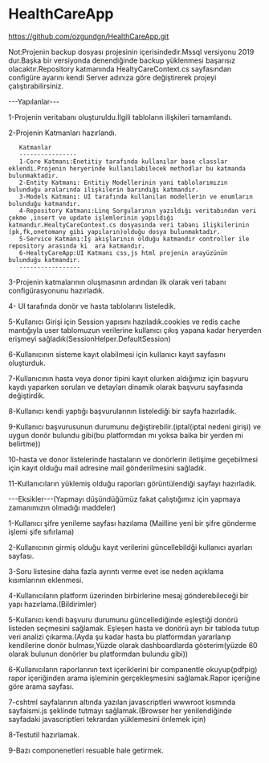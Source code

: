 # HealthCareApp
https://github.com/ozgundgn/HealthCareApp.git

Not:Projenin backup dosyası projesinin içerisindedir.Mssql versiyonu 2019 dur.Başka bir versiyonda denendiğinde backup yüklenmesi başarısız olacaktır.Repository katmanında
HealtyCareContext.cs sayfasından configüre ayarını kendi Server adınıza göre değiştirerek projeyi çalıştırabilirsiniz.

---Yapılanlar---

1-Projenin veritabanı oluşturuldu.İlgili tabloların ilişkileri tamamlandı. 

2-Projenin Katmanları hazırlandı.

       
       Katmanlar
       ----------------
       1-Core Katmanı:Enetitiy tarafında kullanılar base classlar eklendi.Projenin heryerinde kullanılabilecek methodlar bu katmanda bulunmaktadır.
       2-Entity Katmanı: Entitiy Modellerinin yani tablolarımızın bulunduğu aralarında ilişkilerin barındığı katmandır.
       3-Models Katmanı: UI tarafında kullanılan modellerin ve enumların bulunduğu katmandır.
       4-Repository Katmanı:Linq Sorgularının yazıldığı veritabından veri çekme ,insert ve update işlemlerinin yapıldığı katmandır.HealtyCareContext.cs dosyasında veri tabanı ilişkilerinin (pk,fk,onetomany gibi yapıların)olduğu dosya bulunmaktadır.
       5-Service Katmanı:İş akışlarının olduğu katmandır controller ile repository arasında ki  ara katmandır.
       6-HealtyCareApp:UI Katmanı css,js html projenin arayüzünün bulunduğu katmandır.
       -----------------
       
 3-Projenin katmalarının oluşmasının ardından ilk olarak veri tabanı configürasyonunu hazırladık.
 
 4- UI tarafında donör ve hasta tablolarını listeledik.
 
 5-Kullanıcı Girişi için Session yapısını hazıladık.cookies ve redis cache mantığıyla user tablomuzun verilerine kullanıcı çıkış yapana kadar heryerden erişmeyi sağladık(SessionHelper.DefaultSession)
 
 6-Kullanıcının sisteme kayıt olabilmesi için kullanıcı kayıt sayfasını oluşturduk.
 
 7-Kullanıcının hasta veya donor tipini kayıt olurken aldığımız için başvuru kaydı yaparken soruları ve detayları dinamik olarak başvuru sayfasında değiştirdik.
 
 8-Kullanıcı kendi yaptığı başvurularının listelediği bir sayfa hazırladık.
 
 9-Kullanıcı başvurusunun durumunu değiştirebilir.(iptal(iptal nedeni girişi) ve uygun donör bulundu gibi(bu platformdan mı yoksa baika bir yerden mi belirtme))
 
 10-hasta ve donor listelerinde  hastaların ve donörlerin iletişime geçebilmesi için kayıt olduğu mail adresine mail gönderilmesini sağladık.
 
 11-Kullanıcıların yüklemiş olduğu raporları görüntülendiği sayfayı hazırladık.
 
 
 ---Eksikler---(Yapmayı düşündüğümüz fakat çalıştığımız için yapmaya zamanımızın olmadığı maddeler)
 
 1-Kullanıcı şifre yenileme sayfası hazılama (Mailline yeni bir şifre gönderme işlemi şife sıfırlama)
 
 2-Kullanıcının girmiş olduğu kayıt verilerini güncellebildği kullanıcı ayarları sayfası.
 
 3-Soru listesine daha fazla ayrıntı verme evet ise neden açıklama kısımlarının eklenmesi.
 
 4-Kullanıcıların platform üzerinden birbirlerine mesaj gönderebileceği bir yapı hazırlama.(Bildirimler)
 
 5-Kullanıcı kendi başvuru durumunu  güncellediğinde eşleştiği donörü listeden seçmesini sağlamak. Eşleşen hasta ve donörü ayrı bir tabloda tutup veri analizi çıkarma.(Ayda şu kadar hasta bu platformdan yararlanıp  kendilerine donör bulması,Yüzde olarak dashboardlarda gösterim(yüzde 60 olarak bulunun donörler bu platformdan bulundu gibi))
 
 6-Kullanıcıların raporlarının text içeriklerini bir companentle okuyup(pdfpig) rapor içeriğinden arama işleminin gerçekleşmesini sağlamak.Rapor içeriğine göre arama sayfası.
 
 7-cshtml sayfalarının altında yazılan javascriptleri wwwroot kısmında sayfaismi.js şeklinde tutmayı sağlamak.(Browser  her yenilendiğinde sayfadaki javascriptleri tekrardan yüklemesini önlemek için)
 
 8-Testutil hazırlamak.
 
 9-Bazı componenetleri resuable hale getirmek.
       
       
